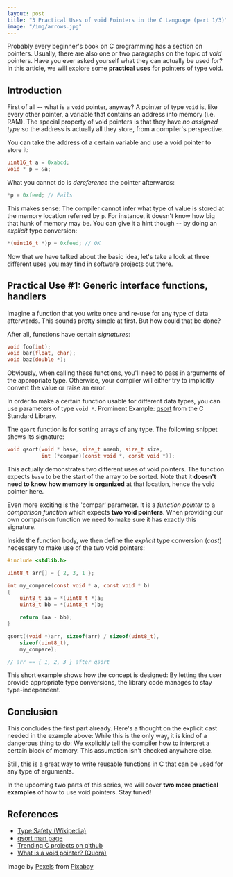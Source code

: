 ```yaml
---
layout: post
title: "3 Practical Uses of void Pointers in the C Language (part 1/3)"
image: "/img/arrows.jpg"
---
```


Probably every beginner's book on C programming has a section on pointers. Usually, there are also one or two paragraphs on the topic of *void* pointers. Have you ever asked yourself what they can actually be used for? In this article, we will explore some **practical uses** for pointers of type void.

## Introduction

First of all -- what is a `void` pointer, anyway? A pointer of type `void` is, like every other pointer, a variable that contains an address into memory (i.e. RAM). The special property of void pointers is that they have *no assigned type* so the address is actually all they store, from a compiler's perspective.

You can take the address of a certain variable and use a void pointer to store it:
```c
uint16_t a = 0xabcd;
void * p = &a;
```

What you cannot do is *dereference* the pointer afterwards:
```c
*p = 0xfeed; // Fails
```

This makes sense: The compiler cannot infer what type of value is stored at the memory location referred by `p`. For instance, it doesn't know how big that hunk of memory may be. You can give it a hint though -- by doing an *explicit* type conversion:
```c
*(uint16_t *)p = 0xfeed; // OK
```

Now that we have talked about the basic idea, let's take a look at three different uses you may find in software projects out there.

## Practical Use #1: Generic interface functions, handlers
Imagine a function that you write once and re-use for any type of data afterwards. This sounds pretty simple at first. But how could that be done?

After all, functions have certain *signatures*:

```c
void foo(int);
void bar(float, char);
void baz(double *);
```

Obviously, when calling these functions, you'll need to pass in arguments of the appropriate type. Otherwise, your compiler will either try to implicitly convert the value or raise an error.

In order to make a certain function usable for different data types, you can use parameters of type `void *`. Prominent Example: [qsort](http://man7.org/linux/man-pages/man3/qsort.3.html) from the C Standard Library.

The `qsort` function is for sorting arrays of any type. The following snippet shows its signature:
```c
void qsort(void * base, size_t nmemb, size_t size,
           int (*compar)(const void *, const void *));
```
This actually demonstrates two different uses of void pointers. The function expects `base` to be the start of the array to be sorted. Note that it **doesn't need to know how memory is organized** at that location, hence the void pointer here.

Even more exciting is the 'compar' parameter. It is a *function pointer* to a *comparison function* which expects **two void pointers**. When providing our own comparison function we need to make sure it has exactly this signature.

Inside the function body, we then define the *explicit* type conversion (*cast*) necessary to make use of the two void pointers:
```c
#include <stdlib.h>

uint8_t arr[] = { 2, 3, 1 };

int my_compare(const void * a, const void * b)
{
	uint8_t aa = *(uint8_t *)a;
	uint8_t bb = *(uint8_t *)b;

	return (aa - bb);
}

qsort((void *)arr, sizeof(arr) / sizeof(uint8_t),
	sizeof(uint8_t),
	my_compare);

// arr == { 1, 2, 3 } after qsort
```

This short example shows how the concept is designed: By letting the user provide appropriate type conversions, the library code manages to stay type-independent.

## Conclusion
This concludes the first part already. Here's a thought on the explicit cast needed in the example above: While this is the only way, it is kind of a dangerous thing to do: We explicitly tell the compiler how to interpret a certain block of memory. This assumption isn't checked anywhere else.

Still, this is a great way to write reusable functions in C that can be used for any type of arguments.

In the upcoming two parts of this series, we will cover **two more practical examples** of how to use void pointers. Stay tuned!

## References
- [Type Safety (Wikipedia)](https://en.wikipedia.org/wiki/Type_safety)
- [qsort man page](http://man7.org/linux/man-pages/man3/qsort.3.html)
- [Trending C projects on github](https://github.com/trending/c?since=monthly)
- [What is a void pointer? (Quora)](https://www.quora.com/What-is-a-void-pointer-What-are-the-uses-of-void-pointer)

Image by <a href="https://pixabay.com/users/Pexels-2286921/?utm_source=link-attribution&amp;utm_medium=referral&amp;utm_campaign=image&amp;utm_content=1834859">Pexels</a> from <a href="https://pixabay.com/?utm_source=link-attribution&amp;utm_medium=referral&amp;utm_campaign=image&amp;utm_content=1834859">Pixabay</a>
